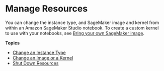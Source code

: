 # Manage Resources<a name="notebooks-run-and-manage"></a>

You can change the instance type, and SageMaker image and kernel from within an Amazon SageMaker Studio notebook\. To create a custom kernel to use with your notebooks, see [Bring your own SageMaker image](studio-byoi.md)\.

**Topics**
+ [Change an Instance Type](notebooks-run-and-manage-switch-instance-type.md)
+ [Change an Image or a Kernel](notebooks-run-and-manage-change-image.md)
+ [Shut Down Resources](notebooks-run-and-manage-shut-down.md)